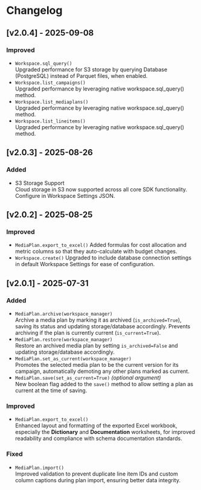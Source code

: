 # Changelog

## [v2.0.4] - 2025-09-08

### Improved
- `Workspace.sql_query()`  
  Upgraded performance for S3 storage by querying Database (PostgreSQL) instead of Parquet files, when enabled.
- `Workspace.list_campaigns()`  
  Upgraded performance by leveraging native workspace.sql_query() method. 
- `Workspace.list_mediaplans()`  
  Upgraded performance by leveraging native workspace.sql_query() method. 
- `Workspace.list_lineitems()`  
  Upgraded performance by leveraging native workspace.sql_query() method. 


## [v2.0.3] - 2025-08-26

### Added
- S3 Storage Support  
  Cloud storage in S3 now supported across all core SDK functionality. Configure in Workspace Settings JSON. 


## [v2.0.2] - 2025-08-25

### Improved
- `MediaPlan.export_to_excel()`
  Added formulas for cost allocation and metric columns so that they auto-calculate with budget changes.
- `Workspace.create()`
  Upgraded to include database connection settings in default Workspace Settings for ease of configuration.


## [v2.0.1] - 2025-07-31

### Added
- `MediaPlan.archive(workspace_manager)`  
  Archive a media plan by marking it as archived (`is_archived=True`), saving its status and updating storage/database accordingly. 
  Prevents archiving if the plan is currently current (`is_current=True`).
- `MediaPlan.restore(workspace_manager)`  
  Restore an archived media plan by setting `is_archived=False` and updating storage/database accordingly.
- `MediaPlan.set_as_current(workspace_manager)`  
  Promotes the selected media plan to be the current version for its campaign, automatically demoting any other plans marked as current.
- `MediaPlan.save(set_as_current=True)` *(optional argument)*  
  New boolean flag added to the `save()` method to allow setting a plan as current at the time of saving.

### Improved
- `MediaPlan.export_to_excel()`  
  Enhanced layout and formatting of the exported Excel workbook, especially the **Dictionary** and **Documentation** worksheets, for improved readability and compliance with schema documentation standards.

### Fixed
- `MediaPlan.import()`  
  Improved validation to prevent duplicate line item IDs and custom column captions during plan import, ensuring better data integrity.